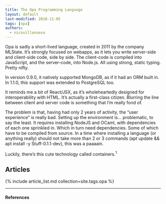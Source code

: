 ```yaml
---
title: The Opa Programming Language
layout: default
last-modified: 2018-11-05
tags: [opa]
authors:
  - nicovillanueva
---
```


Opa is sadly a short-lived language, created in 2011 by the company MLState.
It’s strongly focused on webapps, as it lets you write server-side and client-side
code, side by side. The client-code is compiled into JavaScript, and the server-code,
into Node.js. All using strong, static typing. Pretty nifty.

In version 0.9.0, it natively supported MongoDB, as if it had an ORM built in.
In 1.1.0, this support was extended to PostgreSQL too.

It reminds me a bit of React/JSX, as it’s wholeheartedly designed for interoperability
with HTML. It’s actually a first-class citizen. Blurring the line between client
and server code is something that I’m really fond of.

The problem is that, having had only 2 years of activity, the “user experience”
is really bad. Setting up the environment is… problematic, to say the least. It
requires installing NodeJS and OCaml, with dependencies of each one sprinkled in.
Which in turn need dependencies. Some of which have to be compiled from source.
In a time where installing a language (or anything really) should not take more
than 2 or 3 commands (apt update && apt install -y Stuff-0.1.1-dev), this was a
paaaain.

Luckily, there’s this cute technology called containers.<sup>1</sup>

## Articles

{% include article_list.md collection=site.tags.opa %}

---

#### References

[^1]: N. Villanueva, “Hello World in Opa,” The Renegade Coder, 20-Jul-2018. [Online]. Available: <https://therenegadecoder.com/code/hello-world-in-opa/>. [Accessed: 31-Oct-2018].
